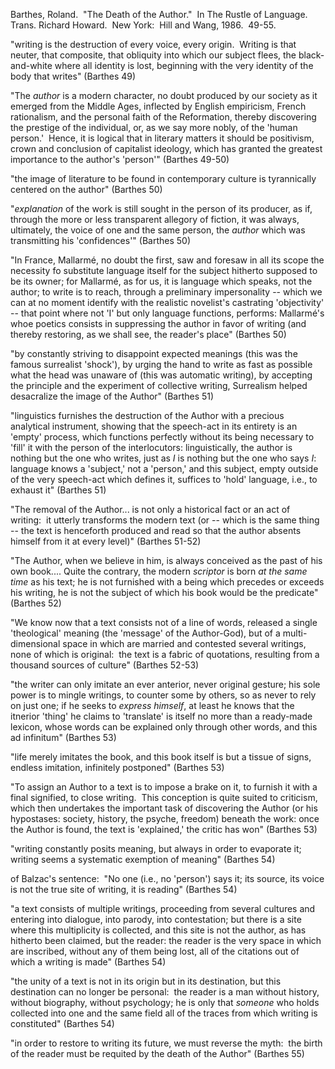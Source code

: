 Barthes, Roland.  "The Death of the Author."  In The Rustle of Language.  Trans. Richard Howard.  New York:  Hill and Wang, 1986.  49-55.


"writing is the destruction of every voice, every origin.  Writing is that neuter, that composite, that obliquity into which our subject flees, the black-and-white where all identity is lost, beginning with the very identity of the body that writes" (Barthes 49)

"The *author* is a modern character, no doubt produced by our society as it emerged from the Middle Ages, inflected by English empiricism, French rationalism, and the personal faith of the Reformation, thereby discovering the prestige of the individual, or, as we say more nobly, of the 'human person.'  Hence, it is logical that in literary matters it should be positivism, crown and conclusion of capitalist ideology, which has granted the greatest importance to the author's 'person'" (Barthes 49-50)

"the image of literature to be found in contemporary culture is tyrannically centered on the author" (Barthes 50)

"*explanation* of the work is still sought in the person of its producer, as if, through the more or less transparent allegory of fiction, it was always, ultimately, the voice of one and the same person, the *author* which was transmitting his 'confidences'" (Barthes 50)

"In France, Mallarmé, no doubt the first, saw and foresaw in all its scope the necessity fo substitute language itself for the subject hitherto supposed to be its owner; for Mallarmé, as for us, it is language which speaks, not the author; to write is to reach, through a preliminary impersonality -- which we can at no moment identify with the realistic novelist's castrating 'objectivity' -- that point where not 'I' but only language functions, performs: Mallarmé's whoe poetics consists in suppressing the author in favor of writing (and thereby restoring, as we shall see, the reader's place" (Barthes 50)

"by constantly striving to disappoint expected meanings (this was the famous surrealist 'shock'), by urging the hand to write as fast as possible what the head was unaware of (this was automatic writing), by accepting the principle and the experiment of collective writing, Surrealism helped desacralize the image of the Author" (Barthes 51)

"linguistics furnishes the destruction of the Author with a precious analytical instrument, showing that the speech-act in its entirety is an 'empty' process, which functions perfectly without its being necessary to 'fill' it with the person of the interlocutors: linguistically, the author is nothing but the one who writes, just as *I* is nothing but the one who says *I*: language knows a 'subject,' not a 'person,' and this subject, empty outside of the very speech-act which defines it, suffices to 'hold' language, i.e., to exhaust it" (Barthes 51)

"The removal of the Author... is not only a historical fact or an act of writing:  it utterly transforms the modern text (or -- which is the same thing -- the text is henceforth produced and read so that the author absents himself from it at every level)" (Barthes 51-52)

"The Author, when we believe in him, is always conceived as the past of his own book.... Quite the contrary, the modern *scriptor* is born *at the same time* as his text; he is not furnished with a being which precedes or exceeds his writing, he is not the subject of which his book would be the predicate" (Barthes 52)

"We know now that a text consists not of a line of words, released a single 'theological' meaning (the 'message' of the Author-God), but of a multi-dimensional space in which are married and contested several writings, none of which is original:  the text is a fabric of quotations, resulting from a thousand sources of culture" (Barthes 52-53)

"the writer can only imitate an ever anterior, never original gesture; his sole power is to mingle writings, to counter some by others, so as never to rely on just one; if he seeks to *express himself*, at least he knows that the itnerior 'thing' he claims to 'translate' is itself no more than a ready-made lexicon, whose words can be explained only through other words, and this ad infinitum" (Barthes 53)

"life merely imitates the book, and this book itself is but a tissue of signs, endless imitation, infinitely postponed" (Barthes 53)

"To assign an Author to a text is to impose a brake on it, to furnish it with a final signified, to close writing.  This conception is quite suited to criticism, which then undertakes the important task of discovering the Author (or his hypostases: society, history, the psyche, freedom) beneath the work: once the Author is found, the text is 'explained,' the critic has won" (Barthes 53)

"writing constantly posits meaning, but always in order to evaporate it; writing seems a systematic exemption of meaning" (Barthes 54)

of Balzac's sentence:  "No one (i.e., no 'person') says it; its source, its voice is not the true site of writing, it is reading" (Barthes 54)

"a text consists of multiple writings, proceeding from several cultures and entering into dialogue, into parody, into contestation; but there is a site where this multiplicity is collected, and this site is not the author, as has hitherto been claimed, but the reader: the reader is the very space in which are inscribed, without any of them being lost, all of the citations out of which a writing is made" (Barthes 54)

"the unity of a text is not in its origin but in its destination, but this destination can no longer be personal:  the reader is a man without history, without biography, without psychology; he is only that *someone* who holds collected into one and the same field all of the traces from which writing is constituted" (Barthes 54)

"in order to restore to writing its future, we must reverse the myth:  the birth of the reader must be requited by the death of the Author" (Barthes 55)
